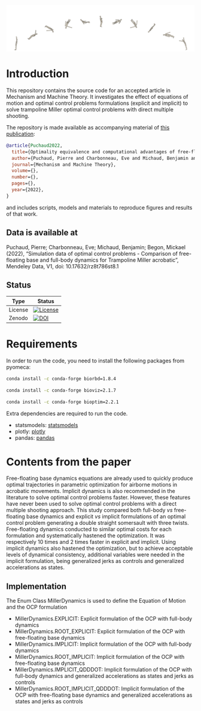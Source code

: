  ![MillerKinogram](doc/kinogram.png)
# Introduction
This repository contains the source code for an accepted article in Mechanism and Machine Theory.
It investigates the effect of
equations of motion and optimal control problems formulations (explicit and implicit)
to solve trampoline Miller optimal control problems with direct multiple shooting.

The repository is made available as accompanying material of [this publication](tobepublished):

```bibtex
@article{Puchaud2022,
  title={Optimality equivalence and computational advantages of free-floating base dynamics compared to full-body dynamics},
  author={Puchaud, Pierre and Charbonneau, Eve and Michaud, Benjamin and Begon, Mickael},
  journal={Mechanism and Machine Theory},
  volume={},
  number={},
  pages={},
  year={2022},
}
```
and includes scripts, models and materials to reproduce figures and results of that work.

## Data is available at

Puchaud, Pierre; Charbonneau, Eve; Michaud, Benjamin; Begon, Mickael (2022), “Simulation data of optimal control problems - Comparison of free-floating base and full-body dynamics for Trampoline Miller acrobatic”, Mendeley Data, V1, doi: 10.17632/rz8t786st8.1

## Status

| Type | Status |
|---|---|
| License | <a href="https://opensource.org/licenses/MIT"><img src="https://img.shields.io/badge/license-MIT-success" alt="License"/></a> |
| Zenodo  | [![DOI](https://zenodo.org/badge/440930554.svg)](https://zenodo.org/badge/latestdoi/440930554) |

# Requirements
In order to run the code, you need to install the following packages from pyomeca:
```bash
conda install -c conda-forge biorbd=1.8.4
```
```bash
conda install -c conda-forge bioviz=2.1.7
```
```bash
conda install -c conda-forge bioptim=2.2.1
```

Extra dependencies are required to run the code.
- statsmodels: <a href="https://www.statsmodels.org/stable/index.html">statsmodels</a>
- plotly: <a href="https://plot.ly/python/">plotly</a>
- pandas: <a href="https://pandas.pydata.org/">pandas</a>

# Contents from the paper

Free-floating base dynamics equations are already used to quickly produce optimal trajectories in parametric optimization
for airborne motions in acrobatic movements. 
Implicit dynamics is also recommended in the literature to solve optimal control problems faster. 
However, these features have never been used to solve optimal control problems with a direct multiple shooting approach.
This study compared both full-body <i>vs</i> free-floating base dynamics and explicit <i>vs</i> implicit formulations of 
an optimal control problem generating a double straight somersault with three twists. Free-floating dynamics conducted to 
similar optimal costs for each formulation and systematically hastened the optimization. It was respectively 10 times and 2 times faster in explicit and implicit. 
Using implicit dynamics also hastened the optimization, but to achieve acceptable levels of dynamical consistency, 
additional variables were needed in the implicit formulation, being generalized jerks as controls and generalized accelerations as states.

## Implementation

The Enum Class MillerDynamics is used to define the Equation of Motion and the OCP formulation

- MillerDynamics.EXPLICIT: Explicit formulation of the OCP with full-body dynamics
- MillerDynamics.ROOT_EXPLICIT: Explicit formulation of the OCP with free-floating base dynamics
- MillerDynamics.IMPLICIT: Implicit formulation of the OCP with full-body dynamics
- MillerDynamics.ROOT_IMPLICIT: Implicit formulation of the OCP with free-floating base dynamics
- MillerDynamics.IMPLICIT_QDDDOT: Implicit formulation of the OCP with full-body dynamics and generalized accelerations as states and jerks as controls
- MillerDynamics.ROOT_IMPLICIT_QDDDOT: Implicit formulation of the OCP with free-floating base dynamics and generalized accelerations as states and jerks as controls

